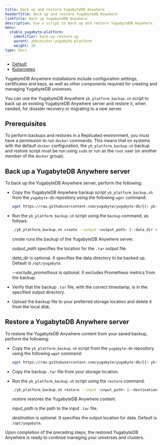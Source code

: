 ```yaml
---
title: Back up and restore YugabyteDB Anywhere
headerTitle: Back up and restore YugabyteDB Anywhere
linkTitle: Back up YugabyteDB Anywhere
description: Use a script to back up and restore YugabyteDB Anywhere.
menu:
  stable_yugabyte-platform:
    identifier: back-up-restore-yp
    parent: administer-yugabyte-platform
    weight: 10
type: docs
---
```


<ul class="nav nav-tabs-alt nav-tabs-yb">
  <li >
    <a href="../back-up-restore-yp/" class="nav-link active">
      <i class="fa-solid fa-cloud"></i>
      Default
    </a>
  </li>

  <li>
    <a href="../back-up-restore-k8s/" class="nav-link">
      <i class="fa-regular fa-dharmachakra" aria-hidden="true"></i>
      Kubernetes
    </a>
  </li>

</ul>

YugabyteDB Anywhere installations include configuration settings, certificates and keys, as well as other components required for creating and managing YugabyteDB universes.

You can use the YugabyteDB Anywhere `yb_platform_backup.sh` script to back up an existing YugabyteDB Anywhere server and restore it, when needed, for disaster recovery or migrating to a new server.

## Prerequisites

To perform backups and restores in a Replicated environment, you must have a permission to run `docker` commands. This means that on systems with the default `docker` configuration, the `yb_platform_backup.sh` backup and restore script must be run using `sudo` or run as the `root` user (or another member of the `docker` group).

## Back up a YugabyteDB Anywhere server

To back up the YugabyteDB Anywhere server, perform the following:

- Copy the YugabyteDB Anywhere backup script `yb_platform_backup.sh` from the `yugabyte-db` repository using the following `wget` command:

    ```sh
    wget https://raw.githubusercontent.com/yugabyte/yugabyte-db/{{< yb-version version="stable" format="short" >}}/managed/devops/bin/yb_platform_backup.sh
    ```

- Run the `yb_platform_backup.sh` script using the `backup` command, as follows:

    ```sh
    ./yb_platform_backup.sh create --output <output_path> [--data_dir <data_dir>] [--exclude_prometheus]
    ```

    *create* runs the backup of the YugabyteDB Anywhere server.

    *output_path* specifies the location for the `.tar` output file.

    *data_dir* is optional. It specifies the data directory to be backed up. Default is `/opt/yugabyte`.

    *--exclude_prometheus* is optional. It excludes Prometheus metrics from the backup.

- Verify that the backup `.tar` file, with the correct timestamp, is in the specified output directory.

- Upload the backup file to your preferred storage location and delete it from the local disk.

## Restore a YugabyteDB Anywhere server

To restore the YugabyteDB Anywhere content from your saved backup, perform the following:

- Copy the `yb_platform_backup.sh` script from the `yugabyte-db` repository using the following `wget` command:

    ```sh
    wget https://raw.githubusercontent.com/yugabyte/yugabyte-db/{{< yb-version version="stable" format="short" >}}/managed/devops/bin/yb_platform_backup.sh
    ```

- Copy the backup `.tar` file from your storage location.

- Run the `yb_platform_backup.sh` script using the `restore` command:

    ```sh
    ./yb_platform_backup.sh restore --input <input_path> [--destination <destination>]
    ```

    *restore* restores the YugabyteDB Anywhere content.

    *input_path* is the path to the input `.tar` file.

    *destination* is optional. It specifies the output location for data. Default is `/opt/yugabyte`.

Upon completion of the preceding steps, the restored YugabyteDB Anywhere is ready to continue managing your universes and clusters.
